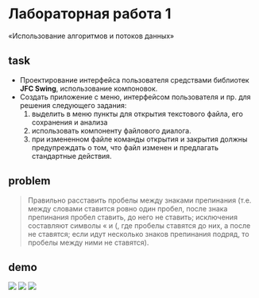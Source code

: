 # Лабораторная работа 1
«Использование алгоритмов и потоков данных»

## task
* Проектирование интерфейса пользователя средствами библиотек **JFC Swing**, использование компоновок.
* Создать приложение с меню, интерфейсом пользователя и пр. для решения следующего задания:
	1. выделить в меню пункты для открытия текстового файла, его сохранения и анализа
	2. использовать компоненту файлового диалога. 
	3. при измененном файле команды открытия и закрытия должны предупреждать о том, что файл изменен и предлагать стандартные действия.

## problem
> Правильно расставить пробелы между знаками препинания (т.е. между словами ставится ровно один пробел, после знака препинания пробел ставить, до него не ставить; исключения составляют символы « и (, где пробелы ставятся до них, а после не ставятся; если идут несколько знаков препинания подряд, то пробелы между ними не ставятся).

## demo
![](http://res.cloudinary.com/dzsjwgjii/image/upload/v1504349437/java-sem5lab1-1.png)
![](http://res.cloudinary.com/dzsjwgjii/image/upload/v1504349437/java-sem5lab1-2.png)
![](http://res.cloudinary.com/dzsjwgjii/image/upload/v1504349438/java-sem5lab1-3.png)